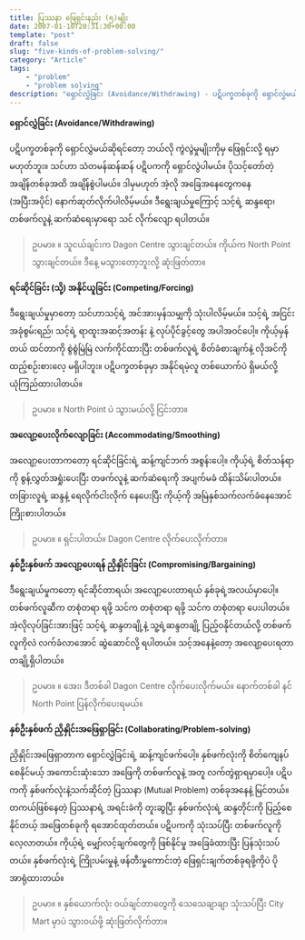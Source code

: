 ```yaml
---
title: ပြဿနာ ဖြေရှင်းနည်း (၅)မျိုး
date: 2007-01-10T20:31:30+00:00
template: "post"  
draft: false  
slug: "five-kinds-of-problem-solving/"  
category: "Article"
tags:
    - "problem"
    - "problem solving"
description: "ရှောင်လွှဲခြင်း (Avoidance/Withdrawing) - ပဋိပက္ခတစ်ခုကို ရှောင်လွှဲမယ်ဆိုရင်တော့ ဘယ်လို ကွဲလွဲမှုမျိုးကိုမှ ဖြေရှင်းလို့ ရမှာမဟုတ်ဘူး။ သင်ဟာ သံတမန်ဆန်ဆန် ပဋိပကကို ရှောင်လွဲပါမယ်။ ပိုသင့်တော်တဲ့ အချိန်တစ်ခုအထိ အချိန်စွဲပါမယ်။"
---
```

**ရှောင်လွှဲခြင်း (Avoidance/Withdrawing)**

ပဋိပက္ခတစ်ခုကို ရှောင်လွှဲမယ်ဆိုရင်တော့ ဘယ်လို ကွဲလွဲမှုမျိုးကိုမှ ဖြေရှင်းလို့ ရမှာမဟုတ်ဘူး။ သင်ဟာ သံတမန်ဆန်ဆန် ပဋိပကကို ရှောင်လွဲပါမယ်။ ပိုသင့်တော်တဲ့ အချိန်တစ်ခုအထိ အချိန်စွဲပါမယ်။ ဒါမှမဟုတ် အဲ့လို အခြေအနေတွေကနေ (အပြီးအပိုင်) နောက်ဆုတ်လိုက်ပါလိမ့်မယ်။ ဒီရွေးချယ်မှုကြောင့် သင့်ရဲ့ ဆန္ဒရော၊ တစ်ဖက်လူနဲ့ ဆက်ဆံရေးမှာရော သင် လိုက်လျော ရပါတယ်။

> ဥပမာ။ ။ သူငယ်ချင်းက Dagon Centre သွားချင်တယ်။ ကိုယ်က North Point သွားချင်တယ်။ ဒီနေ့ မသွားတော့ဘူးလို့ ဆုံးဖြတ်တာ။

**ရင်ဆိုင်ခြင်း (သို့) အနိုင်ယူခြင်း (Competing/Forcing)**

ဒီရွေးချယ်မှုမှာတော့ သင်ဟာသင့်ရဲ့ အင်အားမှန်သမျှကို သုံးပါလိမ့်မယ်။ သင့်ရဲ့ အငြင်းအခုံစွမ်းရည်၊ သင့်ရဲ့ ရာထူးအဆင့်အတန်း နဲ့ လုပ်ပိုင်ခွင့်တွေ အပါအဝင်ပေါ့။ ကိုယ့်မှန်တယ် ထင်တာကို စွဲစွဲမြဲမြဲ လက်ကိုင်ထားပြီး တစ်ဖက်လူရဲ့ စိတ်ခံစားချက်နဲ့ လိုအင်ကို ထည့်စဉ်းစားလေ့ မရှိပါဘူး။ ပဋိပက္ခတစ်ခုမှာ အနိုင်ရမဲ့လူ တစ်ယောက်ပဲ ရှိမယ်လို့ ယုံကြည်ထားပါတယ်။

> ဥပမာ။ ။ North Point ပဲ သွားမယ်လို့ ငြင်းတာ။

**အလျော့ပေးလိုက်လျောခြင်း (Accommodating/Smoothing)**

အလျော့ပေးတာကတော့ ရင်ဆိုင်ခြင်းရဲ့ ဆန့်ကျင်ဘက် အစွန်းပေါ့။ ကိုယ့်ရဲ့ စိတ်သန်ရာကို စွန့်လွှတ်အရှုံးပေးပြီး တဖက်လူနဲ့ ဆက်ဆံရေးကို အပျက်မခံ ထိန်းသိမ်းပါတယ်။ တခြားလူရဲ့ ဆန္ဒနဲ့ ရေလိုက်ငါးလိုက် နေပေးပြီး ကိုယ့်ကို အမြဲနှစ်သက်လက်ခံနေအောင် ကြိုးစားပါတယ်။

> ဥပမာ။ ။ ရှင်းပါတယ်။ Dagon Centre လိုက်ပေးလိုက်တာ။

**နှစ်ဦးနှစ်ဖက် အလျော့ပေးရန် ညှိနှိုင်းခြင်း (Compromising/Bargaining)**

ဒီရွေးချယ်မှုကတော့ ရင်ဆိုင်တာရယ်၊ အလျော့ပေးတာရယ် နှစ်ခုရဲ့အလယ်မှာပေါ့။ တစ်ဖက်လူဆီက တစုံတရာ ရဖို့ သင်က တစုံတရာ ရဖို့ သင်က တစုံတရာ ပေးပါတယ်။ အဲ့လိုလုပ်ခြင်းအားဖြင့် သင့်ရဲ့ ဆန္ဒတချို့နဲ့ သူ့ရဲ့ဆန္ဒတချို့ ပြည့်ဝနိုင်တယ်လို့ တစ်ဖက်လူကိုလဲ လက်ခံလာအောင် ဆွဲဆောင်လို့ ရပါတယ်။ သင့်အနေနဲ့တော့ အလျော့ပေးရတာ တချို့ရှိပါတယ်။

> ဥပမာ။ ။ အေး၊ ဒီတစ်ခါ Dagon Centre လိုက်ပေးလိုက်မယ်။ နောက်တစ်ခါ နင် North Point ပြန်လိုက်ပေးရမယ်။

**နှစ်ဦးနှစ်ဖက် ညှိနှိုင်းအဖြေရှာခြင်း (Collaborating/Problem-solving)**

ညှိနှိုင်းအဖြေရှာတာက ရှောင်လွှဲခြင်းရဲ့ ဆန့်ကျင်ဖက်ပေါ့။ နှစ်ဖက်လုံးကို စိတ်ကျေနပ်စေနိုင်မယ့် အကောင်းဆုံးသော အဖြေကို တစ်ဖက်လူနဲ့ အတူ လက်တွဲရှာရမှာပေါ့။ ပဋိပကကို နှစ်ဖက်လုံးနဲ့သက်ဆိုင်တဲ့ ပြဿနာ (Mutual Problem) တစ်ခုအနေနဲ့ မြင်တယ်။ တကယ်ဖြစ်နေတဲ့ ပြဿနာရဲ့ အရင်းခံကို တူးဆွပြီး နှစ်ဖက်လုံးရဲ့ ဆန္ဒတိုင်းကို ပြည့်စေနိုင်တယ့် အဖြေတစ်ခုကို ရအောင်ထုတ်တယ်။ ပဋိပကကို သုံးသပ်ပြီး တစ်ဖက်လူကို လေ့လာတယ်။ ကိုယ့်ရဲ့ မျှော်လင့်ချက်တွေကို ဖြစ်နိုင်မှု အခြေခံထားပြီး ပြန်သုံးသပ်တယ်။ နှစ်ဖက်လုံးရဲ့ ကြိုးပမ်းမှုနဲ့ ဖန်တီးမှုကောင်းတဲ့ ဖြေရှင်းချက်တစ်ခုရဖို့ကိုပဲ ပို အာရုံထားတယ်။

> ဥပမာ။ ။ နှစ်ယောက်လုံး ဝယ်ချင်တာတွေကို သေသေချာချာ သုံးသပ်ပြီး City Mart မှာပဲ သွားဝယ်ဖို့ ဆုံးဖြတ်လိုက်တာ။